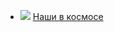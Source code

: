 * ![](/books/sf_humor/Даниил%20Клугер/Наши%20в%20космосе.jpg) [Наши в космосе](/books/sf_humor/Даниил%20Клугер/Наши%20в%20космосе)